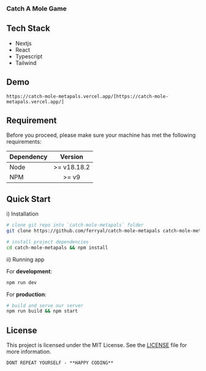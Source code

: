 ### Catch A Mole Game

## Tech Stack
- Nextjs
- React
- Typescript
- Tailwind

## Demo
```
https://catch-mole-metapals.vercel.app/[https://catch-mole-metapals.vercel.app/]
```

## Requirement

Before you proceed, please make sure your machine has met the following requirements:

| Dependency |   Version   |
| ---------- | :---------: |
| Node       | >= v18.18.2 |
| NPM        |    >= v9    |

## Quick Start

i) Installation

```bash
# clone git repo into `catch-mole-metapals` folder
git clone https://github.com/ferryal/catch-mole-metapals catch-mole-metapals

# install project dependencies
cd catch-mole-metapals && npm install
```

ii) Running app

For **development**:

```bash
npm run dev
```

For **production**:

```bash
# build and serve our server
npm run build && npm start
```

## License

This project is licensed under the MIT License. See the [LICENSE](LICENSE) file for more information.

```
DONT REPEAT YOURSELF - **HAPPY CODING**
```